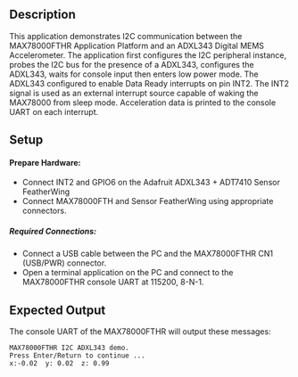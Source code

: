 ## Description

This application demonstrates I2C communication between the MAX78000FTHR Application Platform and an ADXL343 Digital MEMS Accelerometer.  The application first configures the I2C peripheral instance, probes the I2C bus for the presence of a ADXL343, configures the ADXL343, waits for console input then enters low power mode.  The ADXL343 configured to enable Data Ready interrupts on pin INT2.  The INT2 signal is used as an external interrupt source capable of waking the MAX78000 from sleep mode.  Acceleration data is printed to the console UART on each interrupt.

## Setup

#### Prepare Hardware:

-   Connect INT2 and GPIO6 on the Adafruit ADXL343 + ADT7410 Sensor FeatherWing
-   Connect MAX78000FTH and Sensor FeatherWing using appropriate connectors.

##### Required Connections:

-   Connect a USB cable between the PC and the MAX78000FTHR CN1 (USB/PWR) connector.
-   Open a terminal application on the PC and connect to the MAX78000FTHR console UART at 115200, 8-N-1.

## Expected Output

The console UART of the MAX78000FTHR will output these messages:

```
MAX78000FTHR I2C ADXL343 demo.
Press Enter/Return to continue ...
x:-0.02  y: 0.02  z: 0.99
```
